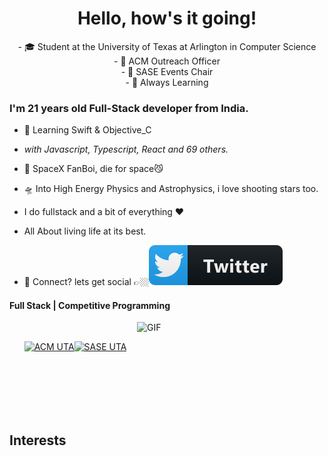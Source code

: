 <h1 align="center"> Hello, how's it going! </h1>
<p align="center">
- 🎓 Student at the University of Texas at Arlington in Computer Science<br>
- 🫧 ACM Outreach Officer<br>
- 🌱 SASE Events Chair<br>
- 💬 Always Learning<br>
  <h3> I'm 21 years old Full-Stack developer from India.</h3>
</p>

 - 🥀 Learning Swift & Objective_C
 
 - <i>with Javascript, Typescript, React and 69 others.</i>
   
 - 🔭 SpaceX FanBoi, die for space😼

 - 🛸 Into High Energy Physics and Astrophysics, i love shooting stars too.
 
 - I do fullstack and a bit of everything :heart:
 
 - All About living life at its best.
 
 - 💬 Connect? lets get social 👉🏼[<img src="https://raw.githubusercontent.com/8bithemant/8bithemant/master/svg/social/twitter.svg" >](https://twitter.com/_hemant_joshi)
 
 <p align="center">
  <h4> Full Stack | Competitive Programming </h4>
   </p>
<img align="right" alt="GIF" height="200px" width="300px" src="https://media2.giphy.com/media/v1.Y2lkPTc5MGI3NjExYXZudW50ZzY1Z3ZsMTRpcms3MTBtMXV1OTBoeWdrdWJkbHIzcWhmaiZlcD12MV9pbnRlcm5hbF9naWZfYnlfaWQmY3Q9Zw/l46CqxtAEdguUgC2I/giphy.gif" /> <br>

&nbsp;&nbsp;&nbsp;&nbsp;&nbsp;&nbsp;[![ACM UTA](https://img.shields.io/badge/ACM_UTA-%230077B5.svg?style=for-the-badge&logo=data:image/png;base64,BASE64_ENCODED_IMAGE)](https://www.acmuta.com/)[![SASE UTA](https://img.shields.io/badge/SASE_UTA-%2385d297.svg?style=for-the-badge)](https://www.utasase.org/)<br>


<br>
<br>
<br>
<br>
<br>

## Interests



<!--
**petertrxn/petertrxn** is a ✨ _special_ ✨ repository because its `README.md` (this file) appears on your GitHub profile.

Here are some ideas to get you started:

- 🔭 I’m currently working on ...
- 🌱 I’m currently learning ...
- 👯 I’m looking to collaborate on ...
- 🤔 I’m looking for help with ...
- 💬 Ask me about ...
- 📫 How to reach me: ...
- 😄 Pronouns: ...
- ⚡ Fun fact: ...
-->
